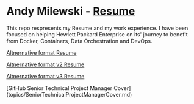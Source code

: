 # Andy Milewski - [Resume](topics/AndrewJMilewskiIII.pdf)

This repo respresents my Resume and my work experience.  I have been focused on helping Hewlett Packard Enterprise on its' journey to benefit from Docker, Containers, Data Orchestration and DevOps.

[Altnernative format Resume](topics/resumeMarch2018.md)

[Altnernative format v2 Resume](topics/resumeMarch2018v2.md)

[Altnernative format v3 Resume](topics/AndrewJMilewski3.pdf)

[GitHub Senior Technical Project Manager Cover] (topics/SeniorTechnicalProjectManagerCover.md)
